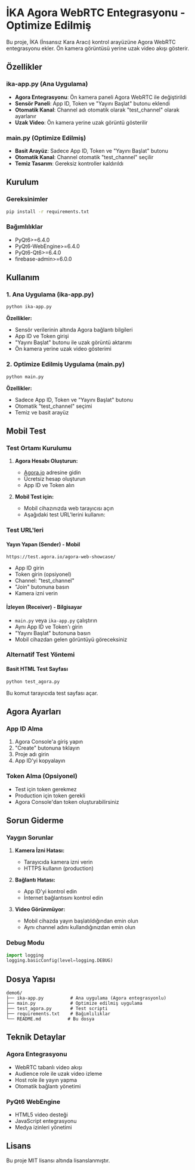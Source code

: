 # İKA Agora WebRTC Entegrasyonu - Optimize Edilmiş

Bu proje, İKA (İnsansız Kara Aracı) kontrol arayüzüne Agora WebRTC entegrasyonu ekler. Ön kamera görüntüsü yerine uzak video akışı gösterir.

## Özellikler

### ika-app.py (Ana Uygulama)
- **Agora Entegrasyonu**: Ön kamera paneli Agora WebRTC ile değiştirildi
- **Sensör Paneli**: App ID, Token ve "Yayını Başlat" butonu eklendi
- **Otomatik Kanal**: Channel adı otomatik olarak "test_channel" olarak ayarlanır
- **Uzak Video**: Ön kamera yerine uzak görüntü gösterilir

### main.py (Optimize Edilmiş)
- **Basit Arayüz**: Sadece App ID, Token ve "Yayını Başlat" butonu
- **Otomatik Kanal**: Channel otomatik "test_channel" seçilir
- **Temiz Tasarım**: Gereksiz kontroller kaldırıldı

## Kurulum

### Gereksinimler
```bash
pip install -r requirements.txt
```

### Bağımlılıklar
- PyQt6>=6.4.0
- PyQt6-WebEngine>=6.4.0
- PyQt6-Qt6>=6.4.0
- firebase-admin>=6.0.0

## Kullanım

### 1. Ana Uygulama (ika-app.py)
```bash
python ika-app.py
```

**Özellikler:**
- Sensör verilerinin altında Agora bağlantı bilgileri
- App ID ve Token girişi
- "Yayını Başlat" butonu ile uzak görüntü aktarımı
- Ön kamera yerine uzak video gösterimi

### 2. Optimize Edilmiş Uygulama (main.py)
```bash
python main.py
```

**Özellikler:**
- Sadece App ID, Token ve "Yayını Başlat" butonu
- Otomatik "test_channel" seçimi
- Temiz ve basit arayüz

## Mobil Test

### Test Ortamı Kurulumu

1. **Agora Hesabı Oluşturun:**
   - [Agora.io](https://www.agora.io) adresine gidin
   - Ücretsiz hesap oluşturun
   - App ID ve Token alın

2. **Mobil Test için:**
   - Mobil cihazınızda web tarayıcısı açın
   - Aşağıdaki test URL'lerini kullanın:

### Test URL'leri

#### Yayın Yapan (Sender) - Mobil
```
https://test.agora.io/agora-web-showcase/
```
- App ID girin
- Token girin (opsiyonel)
- Channel: "test_channel"
- "Join" butonuna basın
- Kamera izni verin

#### İzleyen (Receiver) - Bilgisayar
- `main.py` veya `ika-app.py` çalıştırın
- Aynı App ID ve Token'ı girin
- "Yayını Başlat" butonuna basın
- Mobil cihazdan gelen görüntüyü göreceksiniz

### Alternatif Test Yöntemi

#### Basit HTML Test Sayfası
```bash
python test_agora.py
```
Bu komut tarayıcıda test sayfası açar.

## Agora Ayarları

### App ID Alma
1. Agora Console'a giriş yapın
2. "Create" butonuna tıklayın
3. Proje adı girin
4. App ID'yi kopyalayın

### Token Alma (Opsiyonel)
- Test için token gerekmez
- Production için token gerekli
- Agora Console'dan token oluşturabilirsiniz

## Sorun Giderme

### Yaygın Sorunlar

1. **Kamera İzni Hatası:**
   - Tarayıcıda kamera izni verin
   - HTTPS kullanın (production)

2. **Bağlantı Hatası:**
   - App ID'yi kontrol edin
   - İnternet bağlantısını kontrol edin

3. **Video Görünmüyor:**
   - Mobil cihazda yayın başlatıldığından emin olun
   - Aynı channel adını kullandığınızdan emin olun

### Debug Modu
```python
import logging
logging.basicConfig(level=logging.DEBUG)
```

## Dosya Yapısı

```
demo6/
├── ika-app.py          # Ana uygulama (Agora entegrasyonlu)
├── main.py             # Optimize edilmiş uygulama
├── test_agora.py       # Test scripti
├── requirements.txt    # Bağımlılıklar
└── README.md          # Bu dosya
```

## Teknik Detaylar

### Agora Entegrasyonu
- WebRTC tabanlı video akışı
- Audience role ile uzak video izleme
- Host role ile yayın yapma
- Otomatik bağlantı yönetimi

### PyQt6 WebEngine
- HTML5 video desteği
- JavaScript entegrasyonu
- Medya izinleri yönetimi

## Lisans

Bu proje MIT lisansı altında lisanslanmıştır.
